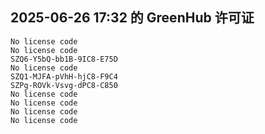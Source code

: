 ## 2025-06-26 17:32 的 GreenHub 许可证
```
No license code
No license code
SZQ6-Y5bQ-bb1B-9IC8-E75D
No license code
SZQ1-MJFA-pVhH-hjC8-F9C4
SZPg-ROVk-Vsvg-dPC8-C850
No license code
No license code
No license code
No license code
```
